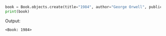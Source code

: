 ```python
book = Book.objects.create(title="1984", author="George Orwell", publication_year=1949)
print(book)
```
Output:
```
<Book: 1984>
```